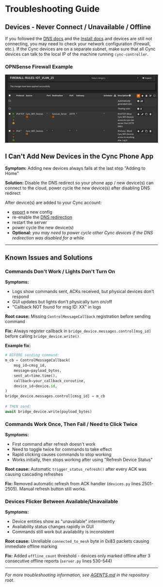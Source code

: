 # Troubleshooting Guide

## Devices - Never Connect / Unavailable / Offline

If you followed the [DNS docs](./DNS.md) and the [Install docs](./install) and devices are still not connecting, you may need to check your network configuration (firewall, etc.). If the Cync devices are on a separate subnet, make sure that all Cync devices can talk to the local IP of the machine running `cync-controller`.

### OPNSense Firewall Example

![OPNSense Firewall Rules Example](./assets/opnsense_firewall_rules_example.png)

## I Can't Add New Devices in the Cync Phone App

**Symptom:** Adding new devices always fails at the last step "Adding to Home"

**Solution:** Disable the DNS redirect so your phone app / new device(s) can connect to the cloud, power cycle the new device(s) after disabling DNS redirect

After device(s) are added to your Cync account:

- [export](./cync-controller%20sub-commands.md#export) a new config
- re-enable the [DNS redirection](./DNS.md)
- restart the server
- power cycle the new device(s)
- **Optional:** _you may need to power cycle other Cync devices if the DNS redirection was disabled for a while_

---

## Known Issues and Solutions

### Commands Don't Work / Lights Don't Turn On

**Symptoms:**

- Logs show commands sent, ACKs received, but physical devices don't respond
- GUI updates but lights don't physically turn on/off
- "Callback NOT found for msg ID: XX" in logs

**Root cause:** Missing `ControlMessageCallback` registration before sending command

**Fix:** Always register callback in `bridge_device.messages.control[msg_id]` before calling `bridge_device.write()`

**Example fix:**

```python
# BEFORE sending command:
m_cb = ControlMessageCallback(
    msg_id=cmsg_id,
    message=payload_bytes,
    sent_at=time.time(),
    callback=your_callback_coroutine,
    device_id=device.id,
)
bridge_device.messages.control[cmsg_id] = m_cb

# THEN send:
await bridge_device.write(payload_bytes)
```

### Commands Work Once, Then Fail / Need to Click Twice

**Symptoms:**

- First command after refresh doesn't work
- Need to toggle twice for commands to take effect
- Rapid clicking causes commands to stop working
- Works initially, then stops working after using "Refresh Device Status"

**Root cause:** Automatic `trigger_status_refresh()` after every ACK was causing cascading refreshes

**Fix:** Removed automatic refresh from ACK handler (`devices.py` lines 2501-2505). Manual refresh button still works.

### Devices Flicker Between Available/Unavailable

**Symptoms:**

- Device entities show as "unavailable" intermittently
- Availability status changes rapidly in GUI
- Commands still work but availability is inconsistent

**Root cause:** Unreliable `connected_to_mesh` byte in 0x83 packets causing immediate offline marking

**Fix:** Added `offline_count` threshold - devices only marked offline after 3 consecutive offline reports (`server.py` lines 530-544)

---

_For more troubleshooting information, see [AGENTS.md](../../AGENTS.md) in the repository root._
